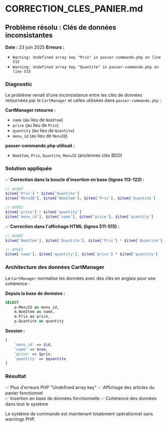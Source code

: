 # CORRECTION_CLES_PANIER.md

## Problème résolu : Clés de données inconsistantes

**Date :** 23 juin 2025
**Erreurs :** 
- `Warning: Undefined array key "Prix" in passer-commande.php on line 515`
- `Warning: Undefined array key "Quantite" in passer-commande.php on line 515`

### Diagnostic

Le problème venait d'une inconsistance entre les clés de données retournées par le `CartManager` et celles utilisées dans `passer-commande.php` :

**CartManager retourne :**
- `name` (au lieu de `NomItem`)
- `price` (au lieu de `Prix`) 
- `quantity` (au lieu de `Quantite`)
- `menu_id` (au lieu de `MenuID`)

**passer-commande.php utilisait :**
- `NomItem`, `Prix`, `Quantite`, `MenuID` (anciennes clés BDD)

### Solution appliquée

✅ **Correction dans la boucle d'insertion en base (lignes 113-122) :**
```php
// AVANT
$item['Prix'] * $item['Quantite']
$item['MenuID'], $item['NomItem'], $item['Prix'], $item['Quantite']

// APRÈS  
$item['price'] * $item['quantity']
$item['menu_id'], $item['name'], $item['price'], $item['quantity']
```

✅ **Correction dans l'affichage HTML (lignes 511-515) :**
```php
// AVANT
$item['NomItem'], $item['Quantite'], $item['Prix'] * $item['Quantite']

// APRÈS
$item['name'], $item['quantity'], $item['price'] * $item['quantity']
```

### Architecture des données CartManager

Le `CartManager` normalise les données avec des clés en anglais pour une cohérence :

**Depuis la base de données :**
```sql
SELECT 
    p.MenuID as menu_id,
    m.NomItem as name,
    m.Prix as price,
    p.Quantite as quantity
```

**Session :**
```php
[
    'menu_id' => $id,
    'name' => $nom,
    'price' => $prix,
    'quantity' => $quantite
]
```

### Résultat

✅ Plus d'erreurs PHP "Undefined array key"
✅ Affichage des articles du panier fonctionnel  
✅ Insertion en base de données fonctionnelle
✅ Cohérence des données dans tout le système

Le système de commande est maintenant totalement opérationnel sans warnings PHP.
